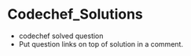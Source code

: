 # Codechef_Solutions
- codechef solved question 
- Put question links on top of solution in a comment.
